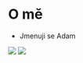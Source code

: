# O mě

- Jmenuji se Adam

<img src="https://github-readme-stats.vercel.app/api?username=adamsacha&show_icons=true&theme=radical"></img> 
<img src="https://github-readme-stats.vercel.app/api/top-langs/?username=adamsacha&layout=compact&theme=radical"></img>
